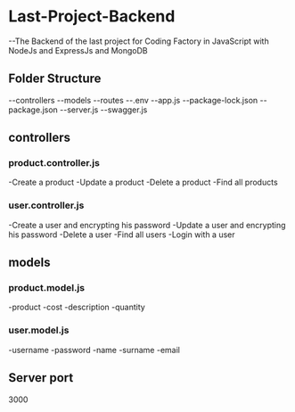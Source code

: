 # Last-Project-Backend

--The Backend of the last project for Coding Factory in JavaScript with NodeJs and ExpressJs and MongoDB

## Folder Structure
--controllers
--models
--routes
--.env
--app.js
--package-lock.json
--package.json
--server.js
--swagger.js

## controllers
### product.controller.js
-Create a product
-Update a product
-Delete a product
-Find all products
### user.controller.js
-Create a user and encrypting his password
-Update a user and encrypting his password
-Delete a user
-Find all users
-Login with a user

## models
### product.model.js
-product
-cost
-description
-quantity
### user.model.js
-username
-password
-name
-surname
-email

  ## Server port
  3000

